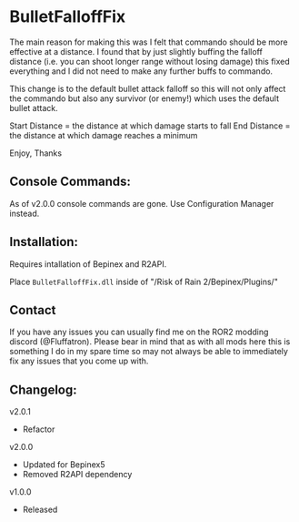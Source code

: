 # BulletFalloffFix

The main reason for making this was I felt that commando should be more effective at a distance. I found that by just slightly buffing the falloff distance (i.e. you can shoot longer range without losing damage) this fixed everything and I did not need to make any further buffs to commando.

This change is to the default bullet attack falloff so this will not only affect the commando but also any survivor (or enemy!) which uses the default bullet attack.

Start Distance = the distance at which damage starts to fall
End Distance = the distance at which damage reaches a minimum

Enjoy,
Thanks

## Console Commands:

As of v2.0.0 console commands are gone. Use Configuration Manager instead.

## Installation:

Requires intallation of Bepinex and R2API. 

Place `BulletFalloffFix.dll` inside of "/Risk of Rain 2/Bepinex/Plugins/"

## Contact

If you have any issues you can usually find me on the ROR2 modding discord (@Fluffatron). Please bear in mind that as with all mods here this is something I do in my spare time so may not always be able to immediately fix any issues that you come up with. 

## Changelog:
v2.0.1
- Refactor

v2.0.0
- Updated for Bepinex5
- Removed R2API dependency

v1.0.0 
- Released